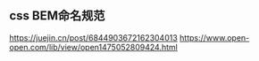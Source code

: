 ## css BEM命名规范
https://juejin.cn/post/6844903672162304013
https://www.open-open.com/lib/view/open1475052809424.html